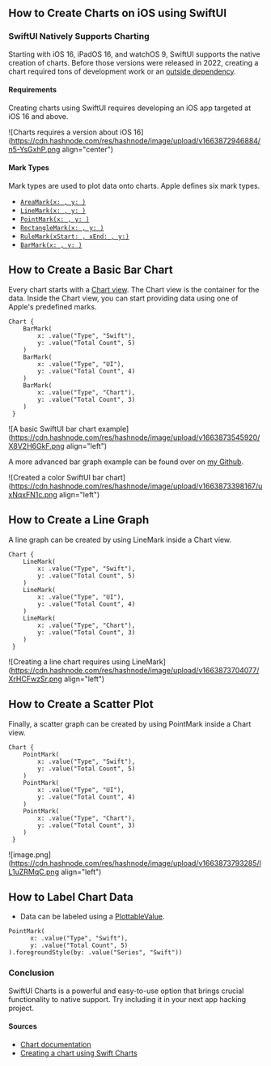## How to Create Charts on iOS using SwiftUI

### SwiftUI Natively Supports Charting
Starting with iOS 16, iPadOS 16, and watchOS 9, SwiftUI supports the native creation of charts. Before those versions were released in 2022, creating a chart required tons of development work
or an [outside dependency](https://github.com/danielgindi/Charts).

#### Requirements

Creating charts using SwiftUI requires developing an iOS app targeted at iOS 16 and above.

![Charts requires a version about iOS 16](https://cdn.hashnode.com/res/hashnode/image/upload/v1663872946884/n5-YsGxhP.png align="center")

#### Mark Types

Mark types are used to plot data onto charts. Apple defines six mark types.

- [```AreaMark(x: , y: )```](https://developer.apple.com/documentation/charts/areamark)
- [```LineMark(x: , y: )```](https://developer.apple.com/documentation/charts/linemark)
- [```PointMark(x: , y: )```](https://developer.apple.com/documentation/charts/pointmark)
- [```RectangleMark(x: , y: )```](https://developer.apple.com/documentation/charts/rectanglemark)
- [```RuleMark(xStart: , xEnd: , y:)```](https://developer.apple.com/documentation/charts/rulemark)
- [```BarMark(x: , y: )```](https://developer.apple.com/documentation/charts/barmark)

## How to Create a Basic Bar Chart

Every chart starts with a [Chart view](https://developer.apple.com/documentation/charts/chart). The Chart view is the container for the data. Inside the Chart view, you can start providing data using one of Apple's predefined marks.

```
Chart {
    BarMark(
        x: .value("Type", "Swift"),
        y: .value("Total Count", 5)
    )
    BarMark(
        x: .value("Type", "UI"),
        y: .value("Total Count", 4)
    )
    BarMark(
        x: .value("Type", "Chart"),
        y: .value("Total Count", 3)
    )
 }
```

![A basic SwiftUI bar chart example](https://cdn.hashnode.com/res/hashnode/image/upload/v1663873545920/X8V2H6GkF.png align="left")

A more advanced bar graph example can be found over on [my Github](https://github.com/Scc33/iOS-SwiftUI-chart-example/tree/main).

![Created a color SwiftUI bar chart](https://cdn.hashnode.com/res/hashnode/image/upload/v1663873398167/uxNqxFN1c.png align="left")

## How to Create a Line Graph

A line graph can be created by using LineMark inside a Chart view.

```
Chart {
    LineMark(
        x: .value("Type", "Swift"),
        y: .value("Total Count", 5)
    )
    LineMark(
        x: .value("Type", "UI"),
        y: .value("Total Count", 4)
    )
    LineMark(
        x: .value("Type", "Chart"),
        y: .value("Total Count", 3)
    )
 }
```

![Creating a line chart requires using LineMark](https://cdn.hashnode.com/res/hashnode/image/upload/v1663873704077/XrHCFwzSr.png align="left")

## How to Create a Scatter Plot

Finally, a scatter graph can be created by using PointMark inside a Chart view.

```
Chart {
    PointMark(
        x: .value("Type", "Swift"),
        y: .value("Total Count", 5)
    )
    PointMark(
        x: .value("Type", "UI"),
        y: .value("Total Count", 4)
    )
    PointMark(
        x: .value("Type", "Chart"),
        y: .value("Total Count", 3)
    )
 }
```

![image.png](https://cdn.hashnode.com/res/hashnode/image/upload/v1663873793285/lL1uZRMqC.png align="left")

## How to Label Chart Data

- Data can be labeled using a [PlottableValue](https://developer.apple.com/documentation/charts/plottablevalue).
```
PointMark(
      x: .value("Type", "Swift"),
      y: .value("Total Count", 5)
).foregroundStyle(by: .value("Series", "Swift"))
```

### Conclusion
SwiftUI Charts is a powerful and easy-to-use option that brings crucial functionality to native support. Try including it in your next app hacking project.

#### Sources
- [Chart documentation](https://developer.apple.com/documentation/charts)
- [Creating a chart using Swift Charts](https://developer.apple.com/documentation/charts/creating-a-chart-using-swift-charts)